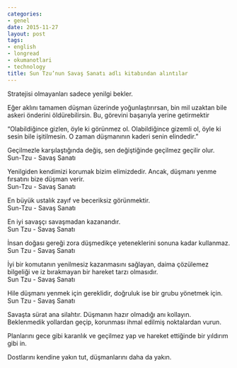 ```yaml
---
categories:
- genel
date: 2015-11-27
layout: post
tags:
- english
- longread
- okumanotlari
- technology
title: Sun Tzu’nun Savaş Sanatı adlı kitabından alıntılar
---
```


Stratejisi olmayanları sadece yenilgi bekler.

Eğer aklını tamamen düşman üzerinde yoğunlaştırırsan, bin mil uzaktan bile askeri önderini öldürebilirsin. Bu, görevini başarıyla yerine getirmektir

“Olabildiğince gizlen, öyle ki görünmez ol. Olabildiğince gizemli ol, öyle ki sesin bile işitilmesin. O zaman düşmanının kaderi senin elindedir.”

Geçilmezle karşılaştığında değiş, sen değiştiğinde geçilmez geçilir olur.  
Sun-Tzu - Savaş Sanatı

Yenilgiden kendimizi korumak bizim elimizdedir. Ancak, düşmanı yenme fırsatını bize düşman verir.  
Sun-Tzu - Savaş Sanatı

En büyük ustalık zayıf ve beceriksiz görünmektir.  
Sun-Tzu - Savaş Sanatı

En iyi savaşçı savaşmadan kazanandır.  
Sun Tzu - Savaş Sanatı

İnsan doğası gereği zora düşmedikçe yeteneklerini sonuna kadar kullanmaz.  
Sun Tzu - Savaş Sanatı

İyi bir komutanın yenilmesiz kazanmasını sağlayan, daima çözülemez bilgeliği ve iz bırakmayan bir hareket tarzı olmasıdır.  
Sun Tzu - Savaş Sanatı

Hile düşmanı yenmek için gereklidir, doğruluk ise bir grubu yönetmek için.  
Sun Tzu - Savaş Sanatı

Savaşta sürat ana silahtır. Düşmanın hazır olmadığı anı kollayın. Beklenmedik yollardan geçip, korunması ihmal edilmiş noktalardan vurun.

Planlarını gece gibi karanlık ve geçilmez yap ve hareket ettiğinde bir yıldırım gibi in.

Dostlarını kendine yakın tut, düşmanlarını daha da yakın.
